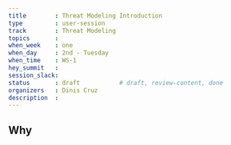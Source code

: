 ```yaml
---
title        : Threat Modeling Introduction
type         : user-session
track        : Threat Modeling
topics       : 
when_week    : one
when_day     : 2nd - Tuesday
when_time    : WS-1
hey_summit   :
session_slack:
status       : draft           # draft, review-content, done
organizers   : Dinis Cruz
description  : 
---
```


## Why

<!--Add intro-->
